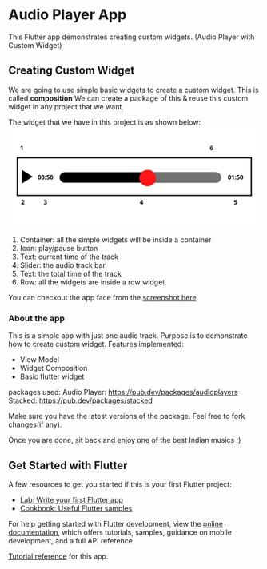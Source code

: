 # Audio Player App

This Flutter app demonstrates creating custom widgets.
(Audio Player with Custom Widget)

## Creating Custom Widget

We are going to use simple basic widgets to create a custom widget. This is called **composition** 
We can create a package of this & reuse this custom widget in any project that we want.

The widget that we have in this project is as shown below:
![Custom Widget](https://github.com/annapurna23/audio_player/blob/main/screenshots/custom-widget.jpeg?raw=true)
1. Container: all the simple widgets will be inside a container
2. Icon: play/pause button
3. Text: current time of the track
4. Slider: the audio track bar 
5. Text: the total time of the track
6. Row: all the widgets are inside a row widget.

You can checkout the app face from the [screenshot here](https://github.com/annapurna23/audio_player/blob/main/screenshots/app-image.png).

### About the app
This is a simple app with just one audio track. Purpose is to demonstrate how to create custom widget.
Features implemented:
- View Model
- Widget Composition
- Basic flutter widget

packages used:
Audio Player: https://pub.dev/packages/audioplayers <br>
Stacked: https://pub.dev/packages/stacked <br>

Make sure you have the latest versions of the package. Feel free to fork changes(if any).

Once you are done, sit back and enjoy one of the best Indian musics :)

## Get Started with Flutter

A few resources to get you started if this is your first Flutter project:

- [Lab: Write your first Flutter app](https://docs.flutter.dev/get-started/codelab)
- [Cookbook: Useful Flutter samples](https://docs.flutter.dev/cookbook)

For help getting started with Flutter development, view the
[online documentation](https://docs.flutter.dev/), which offers tutorials,
samples, guidance on mobile development, and a full API reference.


[Tutorial reference](https://www.raywenderlich.com/10126984-creating-reusable-custom-widgets-in-flutter) for this app.
